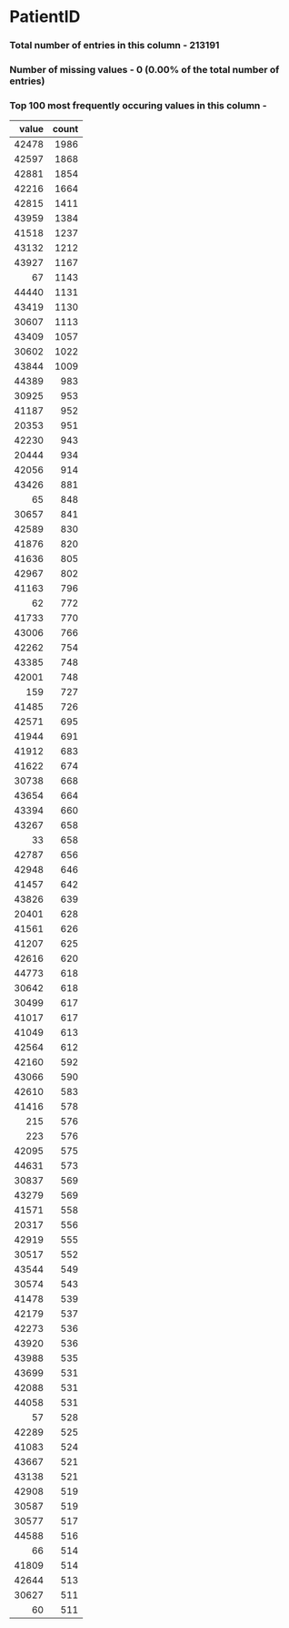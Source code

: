 
# PatientID

### Total number of entries in this column - 213191

### Number of missing values - 0 (0.00% of the total number of entries)

### Top 100 most frequently occuring values in this column -

|   value |   count |
|--------:|--------:|
|   42478 |    1986 |
|   42597 |    1868 |
|   42881 |    1854 |
|   42216 |    1664 |
|   42815 |    1411 |
|   43959 |    1384 |
|   41518 |    1237 |
|   43132 |    1212 |
|   43927 |    1167 |
|      67 |    1143 |
|   44440 |    1131 |
|   43419 |    1130 |
|   30607 |    1113 |
|   43409 |    1057 |
|   30602 |    1022 |
|   43844 |    1009 |
|   44389 |     983 |
|   30925 |     953 |
|   41187 |     952 |
|   20353 |     951 |
|   42230 |     943 |
|   20444 |     934 |
|   42056 |     914 |
|   43426 |     881 |
|      65 |     848 |
|   30657 |     841 |
|   42589 |     830 |
|   41876 |     820 |
|   41636 |     805 |
|   42967 |     802 |
|   41163 |     796 |
|      62 |     772 |
|   41733 |     770 |
|   43006 |     766 |
|   42262 |     754 |
|   43385 |     748 |
|   42001 |     748 |
|     159 |     727 |
|   41485 |     726 |
|   42571 |     695 |
|   41944 |     691 |
|   41912 |     683 |
|   41622 |     674 |
|   30738 |     668 |
|   43654 |     664 |
|   43394 |     660 |
|   43267 |     658 |
|      33 |     658 |
|   42787 |     656 |
|   42948 |     646 |
|   41457 |     642 |
|   43826 |     639 |
|   20401 |     628 |
|   41561 |     626 |
|   41207 |     625 |
|   42616 |     620 |
|   44773 |     618 |
|   30642 |     618 |
|   30499 |     617 |
|   41017 |     617 |
|   41049 |     613 |
|   42564 |     612 |
|   42160 |     592 |
|   43066 |     590 |
|   42610 |     583 |
|   41416 |     578 |
|     215 |     576 |
|     223 |     576 |
|   42095 |     575 |
|   44631 |     573 |
|   30837 |     569 |
|   43279 |     569 |
|   41571 |     558 |
|   20317 |     556 |
|   42919 |     555 |
|   30517 |     552 |
|   43544 |     549 |
|   30574 |     543 |
|   41478 |     539 |
|   42179 |     537 |
|   42273 |     536 |
|   43920 |     536 |
|   43988 |     535 |
|   43699 |     531 |
|   42088 |     531 |
|   44058 |     531 |
|      57 |     528 |
|   42289 |     525 |
|   41083 |     524 |
|   43667 |     521 |
|   43138 |     521 |
|   42908 |     519 |
|   30587 |     519 |
|   30577 |     517 |
|   44588 |     516 |
|      66 |     514 |
|   41809 |     514 |
|   42644 |     513 |
|   30627 |     511 |
|      60 |     511 |
